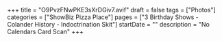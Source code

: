 +++
title = "O9PvzFNwPKE3sXrDGiv7.avif"
draft = false
tags = ["Photos"]
categories = ["ShowBiz Pizza Place"]
pages = ["3 Birthday Shows - Colander History - Indoctrination Skit"]
startDate = ""
description = "No Calendars Card Scan"
+++
